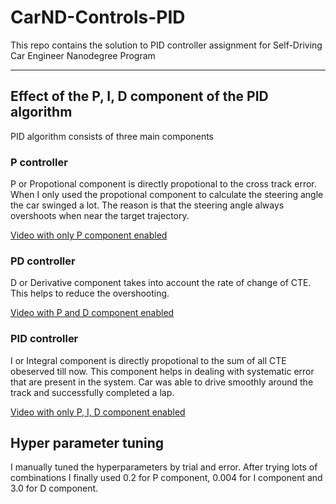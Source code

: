 # CarND-Controls-PID
This repo contains the solution to PID controller assignment for Self-Driving Car Engineer Nanodegree Program

---

##  Effect of the P, I, D component of the PID algorithm 

PID algorithm consists of three main components 

### P controller

P or Propotional component is directly propotional to the cross track error. When I only used the propotional component to calculate the steering angle the car swinged a lot. The reason is that the steering angle always overshoots when near the target trajectory. 

[Video with only P component enabled](p_control.mp4)

### PD controller

D or Derivative component takes into account the rate of change of CTE. This helps to reduce the overshooting.  

[Video with P and D component enabled](p_d_control.mp4)


### PID controller

I or Integral component is directly propotional to the sum of all CTE obeserved till now. This component helps in dealing with systematic error that are present in the system. Car was able to drive smoothly around the track and successfully completed a lap.

[Video with only P, I, D component enabled](p_d_i_control.mp4)

## Hyper parameter tuning

I manually tuned the hyperparameters by trial and error. After trying lots of combinations I finally used 0.2 for P component, 0.004 for I component and 3.0 for D component.

